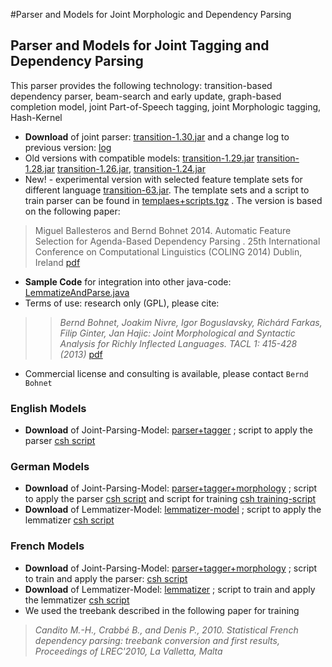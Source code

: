 #Parser and Models for Joint Morphologic and Dependency Parsing

## Parser and Models for Joint Tagging and Dependency Parsing ##

This parser provides the following technology: transition-based dependency parser, beam-search and early update, graph-based completion model, joint Part-of-Speech tagging, joint Morphologic tagging, Hash-Kernel

  * **Download** of joint parser:  [transition-1.30.jar](https://drive.google.com/file/d/0B-qbj-8rtoUMbVEzWDlvd0ZxVFU/edit?usp=sharing)   and a change log to previous version:  [log](https://drive.google.com/file/d/0B-qbj-8rtoUMem9pVEoxYUNVYzg/edit?usp=sharing)
  * Old versions with compatible models: [transition-1.29.jar](https://drive.google.com/file/d/0B-qbj-8rtoUMMlpQSGtRcmxLSms/edit?usp=sharing) [transition-1.28.jar](https://drive.google.com/file/d/0B-qbj-8rtoUMaEN5ZHhhN1JXMkk/edit?usp=sharing) [transition-1.26.jar](https://drive.google.com/file/d/0B-qbj-8rtoUMRHByX0NBMTk2TlE/edit?usp=sharing), [transition-1.24.jar](https://drive.google.com/file/d/0B-qbj-8rtoUMX3p3UjhfWlVRTXM/edit?usp=sharing)
  * New! - experimental version with selected feature template sets for different language [transition-63.jar](https://drive.google.com/file/d/0B-qbj-8rtoUMNW5iWnFtQkNQdzg/view?usp=sharing). The template sets and a script to train parser can be found in [templaes+scripts.tgz](https://drive.google.com/file/d/0B-qbj-8rtoUMbk9VXzlrZ3ZkazQ/view?usp=sharing) . The version is based on the following paper:

> Miguel Ballesteros and Bernd Bohnet   2014.   Automatic Feature Selection for Agenda-Based Dependency Parsing . 25th International Conference on Computational Linguistics (COLING 2014) Dublin, Ireland [pdf](http://anthology.aclweb.org/C/C14/C14-1076.pdf)
  * **Sample Code** for integration into other java-code: [LemmatizeAndParse.java](https://drive.google.com/file/d/0B-qbj-8rtoUMenh3VllFVUYtbDg/edit?usp=sharing)
  * Terms of use: research only (GPL), please cite:
> > _Bernd Bohnet, Joakim Nivre, Igor Boguslavsky, Richárd Farkas, Filip Ginter, Jan Hajic: Joint Morphological and Syntactic Analysis for Richly Inflected Languages. TACL 1: 415-428 (2013)_ [pdf](http://www.transacl.org/wp-content/uploads/2013/10/paperno34.pdf)
  * Commercial license and consulting is available, please contact `Bernd Bohnet`

### English Models ###
  * **Download** of Joint-Parsing-Model: [parser+tagger](https://drive.google.com/file/d/0B-qbj-8rtoUMWWlINVhqdTU0bjQ/view?usp=sharing) ; script to apply the parser [csh script](https://drive.google.com/file/d/0B-qbj-8rtoUMTUhKQ3RwNFB3amM/view?usp=sharing)


### German Models ###
  * **Download** of Joint-Parsing-Model: [parser+tagger+morphology](https://drive.google.com/file/d/0B-qbj-8rtoUMLUg5NGpBVW9JNkE/edit?usp=sharing) ; script to apply the parser [csh script](https://drive.google.com/file/d/0B-qbj-8rtoUMeUhjNWM5Qkd2VUk/edit?usp=sharing) and script for training [csh training-script](https://drive.google.com/file/d/0B-qbj-8rtoUMN2hWSlJPYWxJMmM/edit?usp=sharing)
  * **Download** of Lemmatizer-Model: [lemmatizer-model](https://drive.google.com/file/d/0B-qbj-8rtoUMaUVsWUFuOE81ZW8/edit?usp=sharing) ; script to apply the lemmatizer [csh script](https://drive.google.com/file/d/0B-qbj-8rtoUMaGwzalFKT1hYUXM/edit?usp=sharing)

### French Models ###
  * **Download** of Joint-Parsing-Model: [parser+tagger+morphology](https://drive.google.com/file/d/0B-qbj-8rtoUMYV8yalAtcFk0WFE/edit?usp=sharing)  ; script to train and apply the parser: [csh script](https://drive.google.com/file/d/0B-qbj-8rtoUMSlY4SmtTaHQtZU0/edit?usp=sharing)
  * **Download** of Lemmatizer-Model: [lemmatizer](https://drive.google.com/file/d/0B-qbj-8rtoUMMEYwY0FFLUVmeEU/edit?usp=sharing) ; script to train and apply the lemmatizer  [csh script](https://drive.google.com/file/d/0B-qbj-8rtoUMWWRzR09zblNXcDg/edit?usp=sharing)
  * We used the treebank described in the following paper for training


> _Candito M.-H., Crabbé B., and Denis P., 2010. Statistical French dependency parsing: treebank conversion and first results, Proceedings of LREC'2010, La Valletta, Malta_